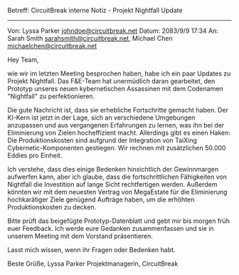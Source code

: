Betreff: CircuitBreak interne Notiz - Projekt Nightfall Update

---

Von: Lyssa Parker <johndoe@circuitbreak.net>
Datum: 2083/9/9 17:34
An: Sarah Smith <sarahsmith@circuitbreak.net>, Michael Chen <michaelchen@circuitbreak.net>

Hey Team,

wie wir im letzten Meeting besprochen haben, habe ich ein paar Updates zu Projekt Nightfall. Das F&E-Team hat unermüdlich daran gearbeitet, den Prototyp unseres neuen kybernetischen Assassinen mit dem Codenamen "Nightfall" zu perfektionieren.

Die gute Nachricht ist, dass sie erhebliche Fortschritte gemacht haben. Der KI-Kern ist jetzt in der Lage, sich an verschiedene Umgebungen anzupassen und aus vergangenen Erfahrungen zu lernen, was ihn bei der Eliminierung von Zielen hocheffizient macht. Allerdings gibt es einen Haken: Die Produktionskosten sind aufgrund der Integration von TaiXing Cybernetic-Komponenten gestiegen. Wir rechnen mit zusätzlichen 50.000 Eddies pro Einheit.

Ich verstehe, dass dies einige Bedenken hinsichtlich der Gewinnmargen aufwerfen kann, aber ich glaube, dass die fortschrittlichen Fähigkeiten von Nightfall die Investition auf lange Sicht rechtfertigen werden. Außerdem könnten wir mit dem neuesten Vertrag von MegaEstate für die Eliminierung hochkarätiger Ziele genügend Aufträge haben, um die erhöhten Produktionskosten zu decken.

Bitte prüft das beigefügte Prototyp-Datenblatt und gebt mir bis morgen früh euer Feedback. Ich werde eure Gedanken zusammenfassen und sie in unserem Meeting mit dem Vorstand präsentieren.

Lasst mich wissen, wenn ihr Fragen oder Bedenken habt.

Beste Grüße,
Lyssa Parker
Projektmanagerin, CircuitBreak
